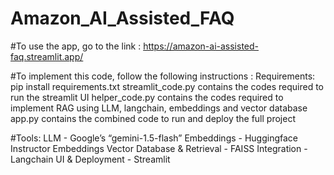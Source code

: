 # Amazon_AI_Assisted_FAQ

#To use the app, go to the link : 
          https://amazon-ai-assisted-faq.streamlit.app/

#To implement this code, follow the following instructions :
Requirements:
          pip install requirements.txt
streamlit_code.py contains the codes required to run the streamlit UI
helper_code.py contains the codes required to implement RAG using LLM, langchain, embeddings and vector database
app.py contains the combined code to run and deploy the full project


#Tools:
LLM - Google’s  “gemini-1.5-flash”
Embeddings - Huggingface Instructor Embeddings
Vector Database & Retrieval - FAISS
Integration - Langchain
UI & Deployment - Streamlit

